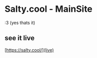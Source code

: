 # Salty.cool -  MainSite



:3 (yes thats it)







       


## see it live

[https://salty.cool/](live)
